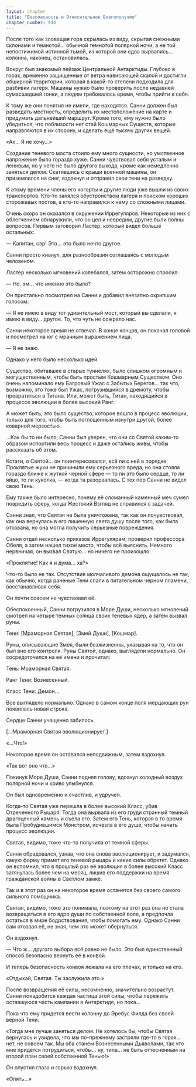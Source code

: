 ```yaml
---
layout: chapter
title: "Безопасность и Относительное Благополучие"
chapter_number: 944
---
```


После того как зловещая гора скрылась из виду, скрытая снежными склонами и темнотой... обычной темнотой полярной ночи, а не той непостижимой истинной тьмой, из которой они едва вырвались... колонна, наконец, остановилась.

Вокруг был знакомый пейзаж Центральной Антарктиды. Глубоко в горах, временно защищенные от ветра нависающей скалой и достигли обширной территории, которая в какой-то степени подходила для разбивки лагеря. Машины нужно было проверить после недавней сумасшедшей гонки, а людям требовалось время, чтобы прийти в себя.

К тому же они понятия не имели, где находятся. Санни должен был разведать местность, определить их местоположение на карте и придумать дальнейший маршрут. Кроме того, ему нужно было убедиться, что поблизости нет стай Кошмарных Существ, которые направляются в их сторону, и сделать ещё тысячу других вещей.

«Ах... Я не хочу...»

Создание теневого моста стоило ему много сущности, но умственное напряжение было гораздо хуже. Санни чувствовал себя усталым и ленивым, но у него не было другого выхода, кроме как немедленно заняться делом. Скатившись с крыши военной машины, он приземлился на снег, вздохнул и отправил свои тени на разведку.

К этому времени члены его когорты и другие люди уже вышли из своих транспортов. Кто-то занялся обустройством лагеря и поиском хороших сторожевых постов, а кто-то направился к нему со сложными лицами.

Очень скоро он оказался в окружении Иррегуляров. Некоторые из них с облегчением обнаружили, что он цел и невредим, другие были полны вопросов. Первым заговорил Ластер, который видел больше остальных:

— Капитан, сэр! Это... это было нечто другое.

Санни просто кивнул, для разнообразия соглашаясь с молодым человеком.

Ластер несколько мгновений колебался, затем осторожно спросил:

— Но, эм... что именно это было?

Он пристально посмотрел на Санни и добавил внезапно охрипшим голосом:

— Я не имею в виду тот удивительный мост, который вы сделали, я имею в виду... другое. То, что чуть не сожрало нас.

Санни некоторое время не отвечал. В конце концов, он покачал головой и посмотрел на юг с мрачным выражением лица.

— Я не знаю.

Однако у него было несколько идей.

Существо, обитавшее в старых туннелях, было слишком огромным и могущественным, чтобы быть простым Кошмарным Существом. Оно очень напоминало ему Багровый Ужас с Забытых Берегов... так что, возможно, это тоже был Ужас, погрузившийся в дремоту, чтобы превратиться в Титана. Или, может быть, Титан, находящийся в процессе эволюции в более высокий Ранг.

А может быть, это было существо, которое вошло в процесс эволюции, только для того, чтобы быть поглощенным изнутри другой, более коварной мерзостью.

...Как бы то ни было, Санни был уверен, что они со Святой каким-то образом испортили весь процесс и даже остались живы, чтобы рассказать об этом.

Кстати, о Святой... он поинтересовался, всё ли с ней в порядке. Проклятые жуки не причинили ему серьезного вреда, но она стояла гораздо ближе к жуткой черной сфере — то ли это было сердце, то ли яйцо, то ли куколка, — когда та разорвалась. С тех пор Санни не видел свою Тень.

Ему также было интересно, почему её сломанный каменный меч сумел повредить сферу, когда Жестокий Взгляд не справился с задачей.

Санни знал, что Святая не была уничтожена, так как он почувствовал, как она вернулась в его лишенную света душу после того, как была отозвана, но она могла получить серьезные повреждения.

Санни отдал несколько приказов Иррегулярам, проверил профессора Обеля, а затем нашел тихое место, чтобы всё выяснить. Немного нервничая, он вызвал Святую... но ничего не произошло.

«Проклятие! Как я и дума... ха?»

Что-то было не так. Отсутствие молчаливого демона ощущалось не так, как обычно, когда раненые Тени спали в питательном черном пламени, восстанавливая себя.

Он почти совсем не чувствовал её.

Обеспокоенный, Санни погрузился в Море Души, несколько мгновений смотрел на четыре темных солнца своих теневых ядер, а затем вызвал руны.

Тени: [Мраморная Святая], [Змей Души], [Кошмар].

Руны, описывающие Змея, были безжизненны, указывая на то, что он был вне его контроля. Руны Святой, однако, выглядели нормально. Он сосредоточился на её имени и прочитал:

Тень: Мраморная Святая.

Ранг Тени: Вознесенный.

Класс Тени: Демон...

Все выглядело нормально. Однако в самом конце поля мерцающих рун появилась новая строка.

Сердце Санни учащенно забилось.

[...Мраморная Святая эволюционирует.]

«...Что!»

Некоторое время он оставался неподвижным, затем вздохнул.

«Так вот оно что...»

Покинув Море Души, Санни поднял голову, вдохнул холодный воздух полярной ночи и криво улыбнулся.

Он был одновременно и счастлив, и удручен.

Когда-то Святая уже перешла в более высокий Класс, убив Отреченного Рыцаря. Тогда она вырвала из его груди странный темный драгоценный камень и съела его. Затем его Тень, которая в то время была Пробудившимся Монстром, исчезла в его душе, чтобы начать процесс эволюции.

Святая, видимо, тоже что-то получила от темной сферы.

Санни обрадовался, узнав, что она снова эволюционирует, и задумался, какую форму примет его теневой рыцарь и какие силы обретет. Однако он вспомнил, что в прошлый раз её эволюция в более высокий Класс затянулась более чем на месяц, лишив его поддержки на время гражданской войны в Светлом замке.

Так и в этот раз он на некоторое время останется без своего самого сильного помощника.

Святая, видимо, тоже это понимала, поэтому на этот раз она не стала возвращаться в его ядро души по собственной воле, а предпочла остаться в мире бодрствования, чтобы помогать ему. Однако Санни сам отозвал её, не зная, чем это может обернуться.

Он вздохнул.

— Что ж... другого выбора всё равно не было. Это был единственный способ безопасно вернуть её в конвой.

И теперь безопасность конвоя лежала на его плечах, и только на его.

«Отдыхай, Святая. Ты заслужила это.»

После возвращения её силы, несомненно, значительно возрастут. Санни понадобится каждая частица этой силы, чтобы пережить оставшуюся часть кампании в Антарктиде, но пока...

Пока что ему придется вести колонну до Эребус Филда без своей верной Тени.

«Тогда мне лучше заняться делом. Не хотелось бы, чтобы Святая вернулась и увидела, что мы по-прежнему застряли где-то в горах... нет, не совсем так. Мы оба станем Вознесенными Дьяволами, так что мне придется потрудиться, чтобы... ну, типа... не быть оттесненным на второй план своей собственной Тенью!»

Он опустил глаза и горько вздохнул.

«Опять...»